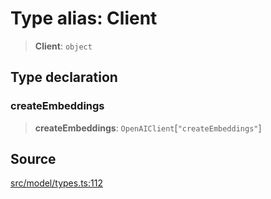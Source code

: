 # Type alias: Client

> **Client**: `object`

## Type declaration

### createEmbeddings

> **createEmbeddings**: `OpenAIClient`\[`"createEmbeddings"`\]

## Source

[src/model/types.ts:112](https://github.com/dexaai/llm-tools/blob/2b78745/src/model/types.ts#L112)
